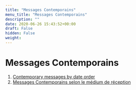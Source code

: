 ```yaml
---
title: "Messages Contemporains"
menu_title: "Messages Contemporains"
description: ""
date: 2020-06-26 15:43:52+00:00
draft: False
hidden: False
weight:
---
```

# Messages Contemporains

1. [Contemporary messages by date order](/contemporary-messages/contemporary-messages-by-date-order/)
2. [Messages Contemporains selon le médium de réception](/contemporary-messages/contemporary-messages-per-medium/)
